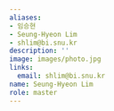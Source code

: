 ```yaml
---
aliases:
- 임승현
- Seung-Hyeon Lim
- shlim@bi.snu.kr
description: ''
image: images/photo.jpg
links:
  email: shlim@bi.snu.kr
name: Seung-Hyeon Lim
role: master
---
```

